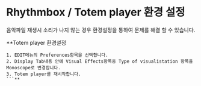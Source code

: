 # Rhythmbox / Totem player 환경 설정 #

음악파일 재생시 소리가 나지 않는 경우 환경설정을 통하여 문제를 해결 할 수 있습니다.

**Totem player 환경설정
```
1. EDIT메뉴의 Preferences항목을 선택합니다.
2. Display Tab내용 안에 Visual Effects항목중 Type of visualistation 항목을 Monoscope로 변경합니다.
3. Totem player를 재시작합니다.
```**

